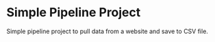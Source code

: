 # Simple Pipeline Project
Simple pipeline project to pull data from a website and save to CSV file.
